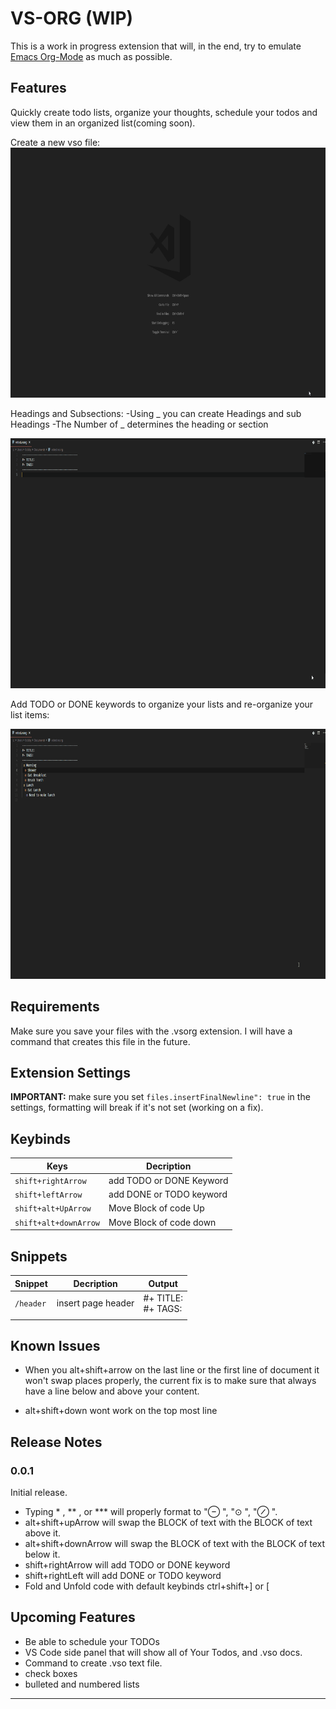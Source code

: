 # VS-ORG (WIP)

This is a work in progress extension that will, in the end, try to emulate [Emacs Org-Mode](https://orgmode.org/) as much as possible.

## Features

Quickly create todo lists, organize your thoughts, schedule your todos and view them in an organized list(coming soon).

Create a new vso file:
<img src="./Images/commandGif.gif" width="700" height="400" />

Headings and Subsections:
-Using _ you can create Headings and sub Headings
-The Number of _ determines the heading or section

<img src="./Images/addItems.gif" width="700" height="400" />

Add TODO or DONE keywords to organize your lists and re-organize your list items:

<img src="./Images/addTodos.gif" width="700" height="400" />

## Requirements

Make sure you save your files with the .vsorg extension. I will have a command that creates this file in the future.

## Extension Settings

**IMPORTANT:** make sure you set `files.insertFinalNewline": true` in the settings, formatting will break if it's not set (working on a fix).

## Keybinds

| Keys                  | Decription               |
| --------------------- | ------------------------ |
| `shift+rightArrow`    | add TODO or DONE Keyword |
| `shift+leftArrow`     | add DONE or TODO keyword |
| `shift+alt+UpArrow`   | Move Block of code Up    |
| `shift+alt+downArrow` | Move Block of code down  |

## Snippets

| Snippet   | Decription         | Output                  |
| --------- | ------------------ | ----------------------- |
| `/header` | insert page header | #+ TITLE:</br> #+ TAGS: |
|           |                    |                         |

## Known Issues

- When you alt+shift+arrow on the last line or the first line of document it won't swap places properly, the current fix is to make sure that always have a line below and above your content.

- alt+shift+down wont work on the top most line

## Release Notes

### 0.0.1

Initial release.

- Typing \* , ** , or \*** will properly format to "⊖ ", "⊙ ", "⊘ ".
- alt+shift+upArrow will swap the BLOCK of text with the BLOCK of text above it.
- alt+shift+downArrow will swap the BLOCK of text with the BLOCK of text below it.
- shift+rightArrow will add TODO or DONE keyword
- shift+rightLeft will add DONE or TODO keyword
- Fold and Unfold code with default keybinds ctrl+shift+] or [

## Upcoming Features

- Be able to schedule your TODOs
- VS Code side panel that will show all of Your Todos, and .vso docs.
- Command to create .vso text file.
- check boxes
- bulleted and numbered lists

---
